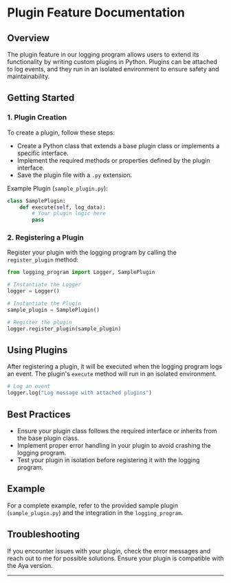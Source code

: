 # Plugin Feature Documentation

## Overview

The plugin feature in our logging program allows users to extend its functionality by writing custom plugins in Python. Plugins can be attached to log events, and they run in an isolated environment to ensure safety and maintainability.

## Getting Started

### 1. Plugin Creation

To create a plugin, follow these steps:

- Create a Python class that extends a base plugin class or implements a specific interface.
- Implement the required methods or properties defined by the plugin interface.
- Save the plugin file with a `.py` extension.

Example Plugin (`sample_plugin.py`):

```python
class SamplePlugin:
    def execute(self, log_data):
        # Your plugin logic here
        pass
```

### 2. Registering a Plugin

Register your plugin with the logging program by calling the `register_plugin` method:

```python
from logging_program import Logger, SamplePlugin

# Instantiate the Logger
logger = Logger()

# Instantiate the Plugin
sample_plugin = SamplePlugin()

# Register the plugin
logger.register_plugin(sample_plugin)
```

## Using Plugins

After registering a plugin, it will be executed when the logging program logs an event. The plugin's `execute` method will run in an isolated environment.

```python
# Log an event
logger.log("Log message with attached plugins")
```

## Best Practices

- Ensure your plugin class follows the required interface or inherits from the base plugin class.
- Implement proper error handling in your plugin to avoid crashing the logging program.
- Test your plugin in isolation before registering it with the logging program.

## Example

For a complete example, refer to the provided sample plugin (`sample_plugin.py`) and the integration in the `logging_program`.

## Troubleshooting

If you encounter issues with your plugin, check the error messages and reach out to me for possible solutions. Ensure your plugin is compatible with the Aya version.


---

